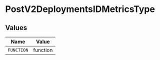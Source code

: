 # PostV2DeploymentsIDMetricsType


## Values

| Name       | Value      |
| ---------- | ---------- |
| `FUNCTION` | function   |